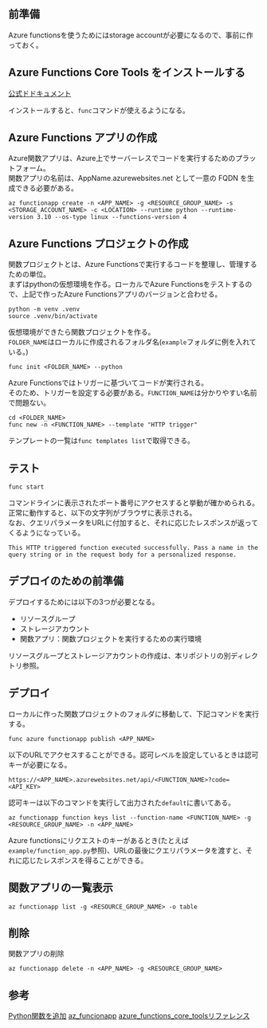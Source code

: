 ## 前準備
Azure functionsを使うためにはstorage accountが必要になるので、事前に作っておく。

## Azure Functions Core Tools をインストールする
[公式ドドキュメント](https://learn.microsoft.com/ja-jp/azure/azure-functions/functions-run-local?tabs=windows%2Cisolated-process%2Cnode-v4%2Cpython-v2%2Chttp-trigger%2Ccontainer-apps&pivots=programming-language-csharp#install-the-azure-functions-core-tools)

インストールすると、`func`コマンドが使えるようになる。

## Azure Functions アプリの作成
Azure関数アプリは、Azure上でサーバーレスでコードを実行するためのプラットフォーム。  
関数アプリの名前は、AppName.azurewebsites.net として一意の FQDN を生成できる必要がある。
```
az functionapp create -n <APP_NAME> -g <RESOURCE_GROUP_NAME> -s <STORAGE_ACCOUNT_NAME> -c <LOCATION> --runtime python --runtime-version 3.10 --os-type linux --functions-version 4
```

## Azure Functions プロジェクトの作成
関数プロジェクトとは、Azure Functionsで実行するコードを整理し、管理するための単位。   
まずはpythonの仮想環境を作る。ローカルでAzure Functionsをテストするので、上記で作ったAzure Functionsアプリのバージョンと合わせる。
```
python -m venv .venv
source .venv/bin/activate
```

仮想環境ができたら関数プロジェクトを作る。  
`FOLDER_NAME`はローカルに作成されるフォルダ名(`example`フォルダに例を入れている。)
```
func init <FOLDER_NAME> --python
```
Azure Functionsではトリガーに基づいてコードが実行される。  
そのため、トリガーを設定する必要がある。`FUNCTION_NAME`は分かりやすい名前で問題ない。
```
cd <FOLDER_NAME>
func new -n <FUNCTION_NAME> --template "HTTP trigger"
```
テンプレートの一覧は`func templates list`で取得できる。

## テスト
```
func start
```
コマンドラインに表示されたポート番号にアクセスすると挙動が確かめられる。  
正常に動作すると、以下の文字列がブラウザに表示される。  
なお、クエリパラメータをURLに付加すると、それに応じたレスポンスが返ってくるようになっている。
```
This HTTP triggered function executed successfully. Pass a name in the query string or in the request body for a personalized response.
```

## デプロイのための前準備
デプロイするためには以下の3つが必要となる。
- リソースグループ
- ストレージアカウント
- 関数アプリ：関数プロジェクトを実行するための実行環境

リソースグループとストレージアカウントの作成は、本リポジトリの別ディレクトリ参照。  

## デプロイ
ローカルに作った関数プロジェクトのフォルダに移動して、下記コマンドを実行する。
```
func azure functionapp publish <APP_NAME>
```
以下のURLでアクセスすることができる。認可レベルを設定しているときは認可キーが必要になる。
```
https://<APP_NAME>.azurewebsites.net/api/<FUNCTION_NAME>?code=<API_KEY>
```
認可キーは以下のコマンドを実行して出力された`default`に書いてある。
```
az functionapp function keys list --function-name <FUNCTION_NAME> -g <RESOURCE_GROUP_NAME> -n <APP_NAME>
```
Azure functionsにリクエストのキーがあるとき(たとえば`example/function_app.py`参照)、URLの最後にクエリパラメータを渡すと、それに応じたレスポンスを得ることができる。

## 関数アプリの一覧表示
```
az functionapp list -g <RESOURCE_GROUP_NAME> -o table
```

## 削除
関数アプリの削除
```
az functionapp delete -n <APP_NAME> -g <RESOURCE_GROUP_NAME>
```

## 参考
[Python関数を追加](https://learn.microsoft.com/ja-jp/azure/azure-functions/create-first-function-cli-python?tabs=linux%2Cbash%2Cazure-cli%2Cbrowser)
[az_funcionapp](https://learn.microsoft.com/ja-jp/cli/azure/functionapp?view=azure-cli-latest#az-functionapp-create)
[azure_functions_core_toolsリファレンス](https://learn.microsoft.com/ja-jp/azure/azure-functions/functions-core-tools-reference?tabs=v2#func-init)